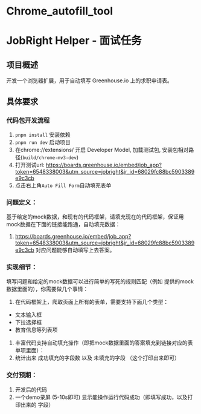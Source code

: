 # Chrome_autofill_tool

# JobRight Helper - 面试任务

## 项目概述

开发一个浏览器扩展，用于自动填写 Greenhouse.io 上的求职申请表。

## 具体要求

### 代码包开发流程

1. `pnpm install` 安装依赖
2. `pnpm run dev` 启动项目
3. 在chrome://extensions/ 开启 Developer Model, 加载测试包, 安装包相对路径(`build/chrome-mv3-dev`)
4. 打开测试url: https://boards.greenhouse.io/embed/job_app?token=6548338003&utm_source=jobright&jr_id=68029fc88bc5903389e9c3cb
5. 点击右上角`Auto Fill Form`自动填充表单

### 问题定义：

基于给定的mock数据，和现有的代码框架，请填充现在的代码框架，保证用mock数据在下面的链接能跑通，自动填充数据：

1. https://boards.greenhouse.io/embed/job_app?token=6548338003&utm_source=jobright&jr_id=68029fc88bc5903389e9c3cb
   对应问题能够自动填写上去答案。

### 实现细节：

填写问题和给定的mock数据可以进行简单的写死的规则匹配（例如 提供的mock数据里面的），你需要做几个事情：

1. 在代码框架上，爬取页面上所有的表单，需要支持下面几个类型：

- 文本输入框
- 下拉选择框
- 教育信息等列表项

1. 丰富代码支持自动填充操作（即把mock数据里面的答案填充到链接对应的表单项里面）：
2. 统计出来 成功填充的字段数 以及 未填充的字段 （这个打印出来即可）

### 交付预期：

1. 开发后的代码
2. 一个demo录屏 (5-10s即可) 显示能操作运行代码成功（即填写成功，以及打印出来的 字段）
